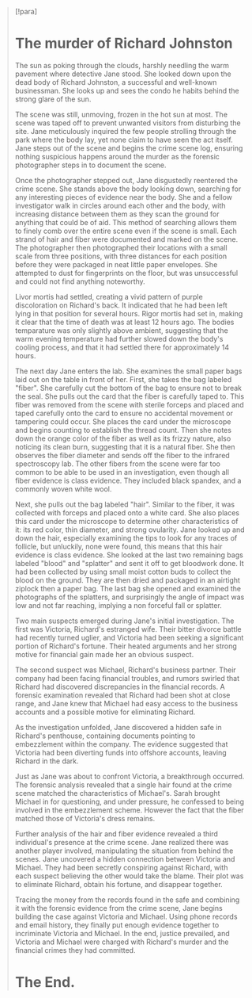 > [!para]
> # The murder of Richard Johnston
> 
> The sun as poking through the clouds, harshly needling the warm pavement where detective Jane stood. She looked down upon the dead body of Richard Johnston, a successful and well-known businessman. She looks up and sees the condo he habits behind the strong glare of the sun.
> 
> The scene was still, unmoving, frozen in the hot sun at most. The scene was taped off to prevent unwanted visitors from disturbing the site. Jane meticulously inquired the few people strolling through the park where the body lay, yet none claim to have seen the act itself. Jane steps out of the scene and begins the crime scene log, ensuring nothing suspicious happens around the murder as the forensic photographer steps in to document the scene.
> 
> Once the photographer stepped out, Jane disgustedly reentered the crime scene. She stands above the body looking down, searching for any interesting pieces of evidence near the body. She and a fellow investigator walk in circles around each other and the body, with increasing distance between them as they scan the ground for anything that could be of aid. This method of searching allows them to finely comb over the entire scene even if the scene is small. Each strand of hair and fiber were documented and marked on the scene. The photographer then photographed their locations with a small scale from three positions, with three distances for each position before they were packaged in neat little paper envelopes. She attempted to dust for fingerprints on the floor, but was unsuccessful and could not find anything noteworthy.
> 
> Livor mortis had settled, creating a vivid pattern of purple discoloration on Richard's back. It indicated that he had been left lying in that position for several hours. Rigor mortis had set in, making it clear that the time of death was at least 12 hours ago. The bodies temparature was only slightly above ambient, suggesting that the warm evening temperature had further slowed down the body's cooling process, and that it had settled there for approximately 14 hours.
> 
> The next day Jane enters the lab. She examines the small paper bags laid out on the table in front of her. First, she takes the bag labeled "fiber". She carefully cut the bottom of the bag to ensure not to break the seal. She pulls out the card that the fiber is carefully taped to. This fiber was removed from the scene with sterile forceps and placed and taped carefully onto the card to ensure no accidental movement or tampering could occur. She places the card under the microscope and begins counting to establish the thread count. Then she notes down the orange color of the fiber as well as its frizzy nature, also noticing its clean burn, suggesting that it is a natural fiber. She then observes the fiber diameter and sends off the fiber to the infrared spectroscopy lab. The other fibers from the scene were far too common to be able to be used in an investigation, even though all fiber evidence is class evidence. They included black spandex, and a commonly woven white wool.
> 
> Next, she pulls out the bag labeled "hair". Similar to the fiber, it was collected with forceps and placed onto a white card. She also places this card under the microscope to determine other characteristics of it: its red color, thin diameter, and strong ovularity. Jane looked up and down the hair, especially examining the tips to look for any traces of follicle, but unluckily, none were found, this means that this hair evidence is class evidence. She looked at the last two remaining bags labeled "blood" and "splatter" and sent it off to get bloodwork done. It had been collected by using small moist cotton buds to collect the blood on the ground. They are then dried and packaged in an airtight ziplock then a paper bag. The last bag she opened and examined the photographs of the splatters, and surprisingly the angle of impact was low and not far reaching, implying a non forceful fall or splatter.
> 
> Two main suspects emerged during Jane's initial investigation. The first was Victoria, Richard's estranged wife. Their bitter divorce battle had recently turned uglier, and Victoria had been seeking a significant portion of Richard's fortune. Their heated arguments and her strong motive for financial gain made her an obvious suspect.
> 
> The second suspect was Michael, Richard's business partner. Their company had been facing financial troubles, and rumors swirled that Richard had discovered discrepancies in the financial records. A forensic examination revealed that Richard had been shot at close range, and Jane knew that Michael had easy access to the business accounts and a possible motive for eliminating Richard.
> 
> As the investigation unfolded, Jane discovered a hidden safe in Richard's penthouse, containing documents pointing to embezzlement within the company. The evidence suggested that Victoria had been diverting funds into offshore accounts, leaving Richard in the dark.
> 
> Just as Jane was about to confront Victoria, a breakthrough occurred. The forensic analysis revealed that a single hair found at the crime scene matched the characteristics of Michael's. Sarah brought Michael in for questioning, and under pressure, he confessed to being involved in the embezzlement scheme. However the fact that the fiber matched those of Victoria's dress remains. 
> 
> Further analysis of the hair and fiber evidence revealed a third individual's presence at the crime scene. Jane realized there was another player involved, manipulating the situation from behind the scenes. Jane uncovered a hidden connection between Victoria and Michael. They had been secretly conspiring against Richard, with each suspect believing the other would take the blame. Their plot was to eliminate Richard, obtain his fortune, and disappear together.
> 
> Tracing the money from the records found in the safe and combining it with the forensic evidence from the crime scene, Jane begins building the case against Victoria and Michael. Using phone records and email history, they finally put enough evidence together to incriminate Victoria and Michael. In the end, justice prevailed, and Victoria and Michael were charged with Richard's murder and the financial crimes they had committed.
> 
> # The End.
